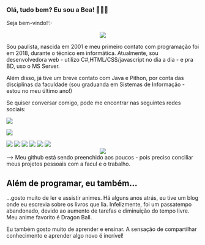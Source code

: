 ### Olá, tudo bem? Eu sou a Bea! 👩🏻‍💻
Seja bem-vindo!✨

<center><img src="https://github-readme-stats.vercel.app/api?username=BeaLou" /></center>

Sou paulista, nascida em 2001 e meu primeiro contato com programação foi em 2018, durante o técnico em informática. 
Atualmente, sou desenvolvedora web - utilizo C#,HTML/CSS/javascript no dia a dia - e pra BD, uso o MS Server.

Além disso, já tive um breve contato com Java e Pithon, por conta das disciplinas da faculdade (sou graduanda em Sistemas de Informação - estou no meu último ano!)

Se quiser conversar comigo, pode me encontrar nas seguintes redes sociais:

<!-- instagram --> 
<a href="https://www.instagram.com/bialourenco_dev/"><img src="https://img.shields.io/badge/Instagram-E4405F?style=for-the-badge&logo=instagram&logoColor=white" /> </a>
<!-- linkedin --> 
<a href="https://www.linkedin.com/in/beatriz-ramos-louren%C3%A7o-44626416a/"><img src="https://img.shields.io/badge/LinkedIn-0077B5?style=for-the-badge&logo=linkedin&logoColor=white" /> </a>

<!--
<!-- IDEs -->
<img src="https://img.shields.io/badge/Visual_Studio-5C2D91?style=for-the-badge&logo=visual%20studio&logoColor=white" />
<img src="https://img.shields.io/badge/Visual_Studio_Code-0078D4?style=for-the-badge&logo=visual%20studio%20code&logoColor=white" />

<!-- linguagens -->
<img src="https://img.shields.io/badge/C%23-239120?style=for-the-badge&logo=c-sharp&logoColor=white" />
<img src="https://img.shields.io/badge/CSS3-1572B6?style=for-the-badge&logo=css3&logoColor=white" />
<img src="https://img.shields.io/badge/HTML5-E34F26?style=for-the-badge&logo=html5&logoColor=white" />
<img src="https://img.shields.io/badge/JavaScript-323330?style=for-the-badge&logo=javascript&logoColor=F7DF1E" />

<center> <img src="https://github-readme-stats.vercel.app/api/top-langs/?username=BeaLou" /> </center>
-->
Meu github está sendo preenchido aos poucos - pois preciso conciliar meus projetos pessoais com a facul e o trabalho.


## Além de programar, eu também...

...gosto muito de ler e assistir animes. Há alguns anos atrás, eu tive um blog onde eu escrevia sobre os livros que lia. Infelizmente, foi um passatempo abandonado, devido ao aumento de tarefas e diminuição do tempo livre. Meu anime favorito é Dragon Ball.

Eu também gosto muito de aprender e ensinar. A sensação de compartilhar conhecimento e aprender algo novo é incrível!
